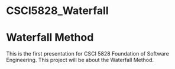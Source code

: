 # CSCI5828_Waterfall

<p>
  <h1><strong>Waterfall Method</strong></h1>
</p>

This is the first presentation for CSCI 5828 Foundation of Software Engineering. This project will be about the Waterfall Method.
